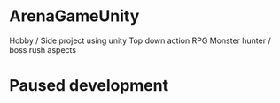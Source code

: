 # ArenaGameUnity
Hobby / Side project using unity
Top down action RPG
Monster hunter / boss rush aspects

# Paused development
